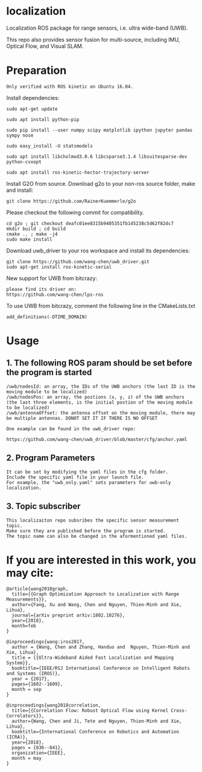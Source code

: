 # localization

Localization ROS package for range sensors, i.e. ultra wide-band (UWB).

This repo also provides sensor fusion for multi-source, including IMU, Optical Flow, and Visual SLAM.

# Preparation
    Only verified with ROS kinetic on Ubuntu 16.04.
    
Install dependencies:

    sudo apt-get update

    sudo apt install python-pip

    sudo pip install --user numpy scipy matplotlib ipython jupyter pandas sympy nose
    
    sudo easy_install -U statsmodels

    sudo apt install libcholmod3.0.6 libcsparse3.1.4 libsuitesparse-dev python-cvxopt 
    
    sudo apt install ros-kinetic-hector-trajectory-server
    
Install G2O from source. Download g2o to your non-ros source folder, make and install:
  
    git clone https://github.com/RainerKuemmerle/g2o

Please checkout the following commit for compatibility.

    cd g2o ; git checkout deafc01ee8315b9405351fb145238c5d62f82dc7
    mkdir build ; cd build
    cmake .. ; make -j4
    sudo make install
 
Download uwb_driver to your ros workspace and install its dependencies:

    git clone https://github.com/wang-chen/uwb_driver.git
    sudo apt-get install ros-kinetic-serial

New support for UWB from bitcrazy:

    please find its driver on:
    https://github.com/wang-chen/lps-ros
    
To use UWB from bitcrazy, comment the following line in the CMakeLists.txt

    add_definitions(-DTIME_DOMAIN)
    
# Usage

## 1. The following ROS param should be set before the program is started

    /uwb/nodesId: an array, the IDs of the UWB anchors (the last ID is the moving module to be localized)
    /uwb/nodesPos: an array, the postions (x, y, z) of the UWB anchors (the last three elements, is the initial postion of the moving module to be localized)
    /uwb/antennaOffset: the antenna offset on the moving module, there may be multiple antennas. DONOT SET IT IF THERE IS NO OFFSET  
    
    One example can be found in the uwb_driver repo:
    
    https://github.com/wang-chen/uwb_driver/blob/master/cfg/anchor.yaml

## 2. Program Parameters
    It can be set by modifying the yaml files in the cfg folder.
    Include the specific yaml file in your launch file. 
    For example, the "uwb_only.yaml" sets parameters for uwb-only localization.
    
## 3. Topic subscriber
    This localizaiton repo subsribes the specific sensor measurement topic.
    Make sure they are published before the program is started.
    The topic name can also be changed in the aformentioned yaml files.
    
# If you are interested in this work, you may cite:

    @article{wang2018graph,
      title={{Graph Optimization Approach to Localization with Range Measurements}},
      author={Fang, Xu and Wang, Chen and Nguyen, Thien-Minh and Xie, Lihua},
      journal={arXiv preprint arXiv:1802.10276},
      year={2018},
      month=feb
    }
    
    @inproceedings{wang:iros2017,
      author = {Wang, Chen and Zhang, Handuo and  Nguyen, Thien-Minh and Xie, Lihua},
      title = {{Ultra-Wideband Aided Fast Localization and Mapping System}},
      booktitle={IEEE/RSJ International Conference on Intelligent Robots and Systems (IROS)},
      year = {2017},
      pages={1602--1609},
      month = sep
    }
    
    @inproceedings{wang2018correlation,
      title={{Correlation Flow: Robust Optical Flow using Kernel Cross-Correlators}},
      author={Wang, Chen and Ji, Tete and Nguyen, Thien-Minh and Xie, Lihua},
      booktitle={International Conference on Robotics and Automation (ICRA)},
      year={2018},
      pages = {836--841},
      organization={IEEE},
      month = may
    }
